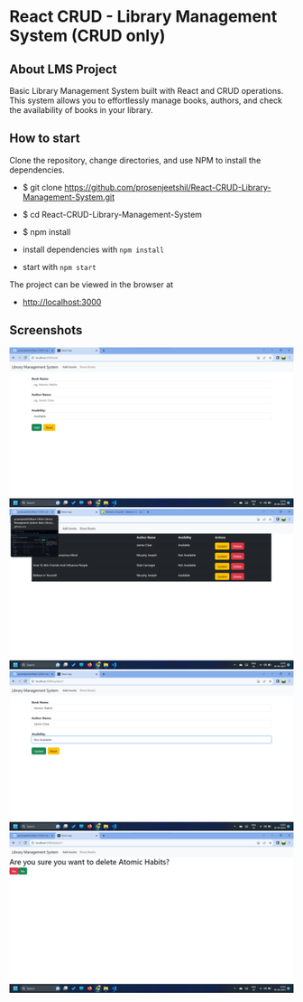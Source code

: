 # React CRUD - Library Management System (CRUD only)

## About LMS Project

Basic Library Management System built with React and CRUD operations. This system allows you to effortlessly manage books, authors, and check the availability of books in your library.

## How to start 

Clone the repository, change directories, and use NPM to install the dependencies.

- $ git clone https://github.com/prosenjeetshil/React-CRUD-Library-Management-System.git
- $ cd React-CRUD-Library-Management-System
- $ npm install

- install dependencies with `npm install`
- start with `npm start`

The project can be viewed in the browser at
- [http://localhost:3000](http://localhost:3000)

## Screenshots

![screenshot1](./public/screenshots/ss1.png)
![screenshot2](./public/screenshots/ss2.png)
![screenshot3](./public/screenshots/ss3.png)
![screenshot4](./public/screenshots/ss4.png)